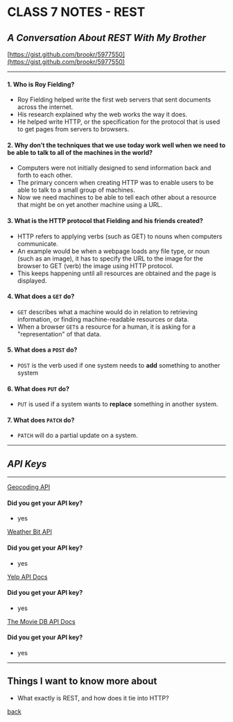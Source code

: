 # CLASS 7 NOTES - REST

## ***A Conversation About REST With My Brother***

[https://gist.github.com/brookr/5977550](https://gist.github.com/brookr/5977550)

- - -

#### **1. Who is Roy Fielding?**

- Roy Fielding helped write the first web servers that sent documents across the internet.
- His research explained why the web works the way it does.
- He helped write HTTP, or the specification for the protocol that is used to get pages from servers to browsers.

#### **2. Why don’t the techniques that we use today work well when we need to be able to talk to all of the machines in the world?**

- Computers were not initially designed to send information back and forth to each other.
- The primary concern when creating HTTP was to enable users to be able to talk to a small group of machines.
- Now we need machines to be able to tell each other about a resource that might be on yet another machine using a URL.

#### **3. What is the HTTP protocol that Fielding and his friends created?**

- HTTP refers to applying verbs (such as GET) to nouns when computers communicate.
- An example would be when a webpage loads any file type, or noun (such as an image), it has to specify the URL to the image for the browser to GET (verb) the image using HTTP protocol.
- This keeps happening until all resources are obtained and the page is displayed.

#### **4. What does a `GET` do?**

- `GET` describes what a machine would do in relation to retrieving information, or finding machine-readable resources or data.
- When a browser `GET`s a resource for a human, it is asking for a "representation" of that data.

#### **5. What does a `POST` do?**

- `POST` is the verb used if one system needs to **add** something to another system

#### **6. What does `PUT` do?**

- `PUT` is used if a system wants to **replace** something in another system.

#### **7. What does `PATCH` do?**

- `PATCH` will do a partial update on a system.

- - -

## ***API Keys***

- - -

[Geocoding API](https://locationiq.com/)

#### **Did you get your API key?**

- yes

[Weather Bit API](https://www.weatherbit.io/)

#### **Did you get your API key?**

- yes

[Yelp API Docs](https://www.yelp.com/developers/documentation/v3/business_search)

#### **Did you get your API key?**

- yes

[The Movie DB API Docs](https://developers.themoviedb.org/3/getting-started/introduction)

#### **Did you get your API key?**

- yes

- - -

## Things I want to know more about

- What exactly is REST, and how does it tie into HTTP?

[back](../README.md)
